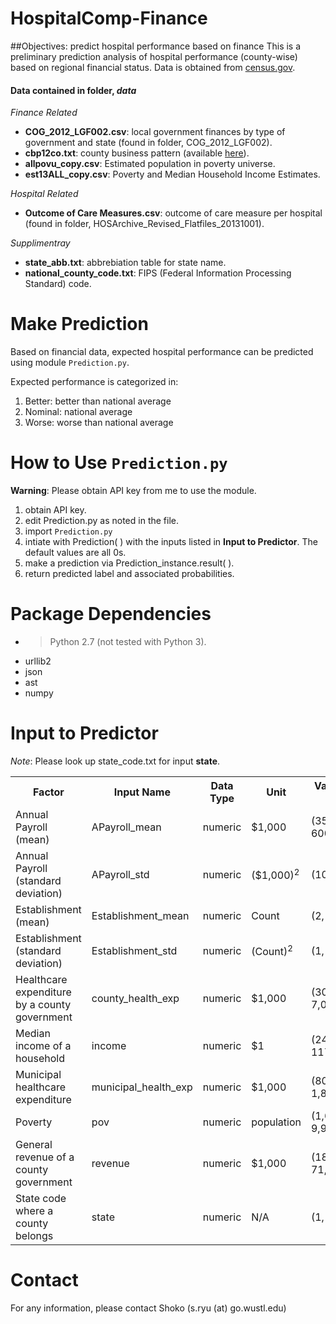 # HospitalComp-Finance
##Objectives: predict hospital performance based on finance
This is a preliminary prediction analysis of hospital performance (county-wise) based on regional financial status.  Data is obtained from [census.gov](http://www.census.gov/).

#### Data contained in folder, *data* 
*Finance Related*
* **COG_2012_LGF002.csv**: local government finances by type of government and state (found in folder, COG_2012_LGF002).
* **cbp12co.txt**: county business pattern (available [here](https://www.census.gov/econ/cbp/download/)).
* **allpovu_copy.csv**: Estimated population in poverty universe.
* **est13ALL_copy.csv**: Poverty and Median Household Income Estimates.

*Hospital Related*
* **Outcome of Care Measures.csv**: outcome of care measure per hospital (found in folder, HOSArchive_Revised_Flatfiles_20131001).

*Supplimentray*
* **state_abb.txt**: abbrebiation table for state name.
* **national_county_code.txt**:  FIPS (Federal Information Processing Standard) code.

# Make Prediction 
Based on financial data, expected hospital performance can be predicted using module <code>Prediction.py</code>.

Expected performance is categorized in:

1. Better: better than national average
2. Nominal: national average
3. Worse: worse than national average

# How to Use <code>Prediction.py</code>
**Warning**: Please obtain API key from me to use the module. 

1. obtain API key.
2. edit Prediction.py as noted in the file.
3. import <code>Prediction.py</code>
4. intiate with Prediction( ) with the inputs listed in **Input to Predictor**. The default values are all 0s.
5. make a prediction via Prediction_instance.result( ).
6. return predicted label and associated probabilities.

# Package Dependencies
* > Python 2.7 (not tested with Python 3).
* urllib2
* json 
* ast
* numpy 

# Input to Predictor
*Note*: Please look up state_code.txt for input **state**.

<table>
<tr>
  <th><b>Factor<b></th>
  <th><b>Input Name<b></th>
  <th><b>Data Type<b></th>
  <th><b>Unit<b></th>
  <th><b>Value (min, max)<b<</th>
</tr>
<tr>
  <td>Annual Payroll (mean)</td>
  <td>APayroll_mean</td>
  <td>numeric</td>
  <td>$1,000</td>
  <td>(35, 600,000)<td>
</tr>
<tr>
  <td>Annual Payroll (standard deviation)</td>
  <td>APayroll_std</td>
  <td>numeric</td>
  <td>($1,000)<sup>2</sup></td>
  <td>(100, 400)<td>
</tr>
<tr>
  <td>Establishment (mean)</td>
  <td>Establishment_mean</td>
  <td>numeric</td>
  <td>Count</td>
  <td>(2, 650)<td>
</tr>
<tr>
  <td>Establishment (standard deviation)</td>
  <td>Establishment_std</td>
  <td>numeric</td>
  <td>(Count)<sup>2</sup></td>
  <td>(1, 2,500)<td>
</tr>
<tr>
  <td>Healthcare expenditure by a county government</td>
  <td>county_health_exp</td>
  <td>numeric</td>
  <td>$1,000</td>
  <td>(300, 7,000,000)<td>
</tr>
<tr>
  <td>Median income of a household</td>
  <td>income</td>
  <td>numeric</td>
  <td>$1</td>
  <td>(24,000, 117,680)<td>
</tr>
<tr>
  <td>Municipal healthcare expenditure</td>
  <td>municipal_health_exp</td>
  <td>numeric</td>
  <td>$1,000</td>
  <td>(80, 1,800,000)<td>
</tr>
<tr>
  <td>Poverty</td>
  <td>pov</td>
  <td>numeric</td>
  <td>population</td>
  <td>(1,600, 9,900,000)<td>
</tr>
<tr>
  <td>General revenue of a county government</td>
  <td>revenue</td>
  <td>numeric</td>
  <td>$1,000</td>
  <td>(18,000, 71,000,000)<td>
</tr>
<tr>
  <td>State code where a county belongs</td>
  <td>state</td>
  <td>numeric</td>
  <td>N/A</td>
  <td>(1, 50)<td>
</tr>
</table>

# Contact
For any information, please contact Shoko (s.ryu (at) go.wustl.edu)



